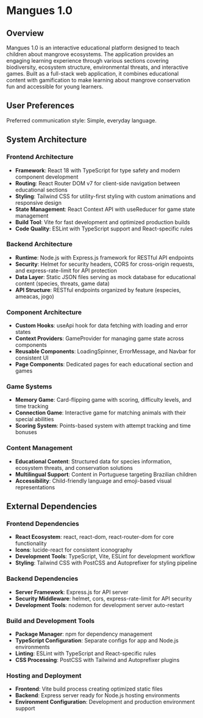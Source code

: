 # Mangues 1.0

## Overview

Mangues 1.0 is an interactive educational platform designed to teach children about mangrove ecosystems. The application provides an engaging learning experience through various sections covering biodiversity, ecosystem structure, environmental threats, and interactive games. Built as a full-stack web application, it combines educational content with gamification to make learning about mangrove conservation fun and accessible for young learners.

## User Preferences

Preferred communication style: Simple, everyday language.

## System Architecture

### Frontend Architecture
- **Framework**: React 18 with TypeScript for type safety and modern component development
- **Routing**: React Router DOM v7 for client-side navigation between educational sections
- **Styling**: Tailwind CSS for utility-first styling with custom animations and responsive design
- **State Management**: React Context API with useReducer for game state management
- **Build Tool**: Vite for fast development and optimized production builds
- **Code Quality**: ESLint with TypeScript support and React-specific rules

### Backend Architecture
- **Runtime**: Node.js with Express.js framework for RESTful API endpoints
- **Security**: Helmet for security headers, CORS for cross-origin requests, and express-rate-limit for API protection
- **Data Layer**: Static JSON files serving as mock database for educational content (species, threats, game data)
- **API Structure**: RESTful endpoints organized by feature (especies, ameacas, jogo)

### Component Architecture
- **Custom Hooks**: useApi hook for data fetching with loading and error states
- **Context Providers**: GameProvider for managing game state across components
- **Reusable Components**: LoadingSpinner, ErrorMessage, and Navbar for consistent UI
- **Page Components**: Dedicated pages for each educational section and games

### Game Systems
- **Memory Game**: Card-flipping game with scoring, difficulty levels, and time tracking
- **Connection Game**: Interactive game for matching animals with their special abilities
- **Scoring System**: Points-based system with attempt tracking and time bonuses

### Content Management
- **Educational Content**: Structured data for species information, ecosystem threats, and conservation solutions
- **Multilingual Support**: Content in Portuguese targeting Brazilian children
- **Accessibility**: Child-friendly language and emoji-based visual representations

## External Dependencies

### Frontend Dependencies
- **React Ecosystem**: react, react-dom, react-router-dom for core functionality
- **Icons**: lucide-react for consistent iconography
- **Development Tools**: TypeScript, Vite, ESLint for development workflow
- **Styling**: Tailwind CSS with PostCSS and Autoprefixer for styling pipeline

### Backend Dependencies
- **Server Framework**: Express.js for API server
- **Security Middleware**: helmet, cors, express-rate-limit for API security
- **Development Tools**: nodemon for development server auto-restart

### Build and Development Tools
- **Package Manager**: npm for dependency management
- **TypeScript Configuration**: Separate configs for app and Node.js environments
- **Linting**: ESLint with TypeScript and React-specific rules
- **CSS Processing**: PostCSS with Tailwind and Autoprefixer plugins

### Hosting and Deployment
- **Frontend**: Vite build process creating optimized static files
- **Backend**: Express server ready for Node.js hosting environments
- **Environment Configuration**: Development and production environment support